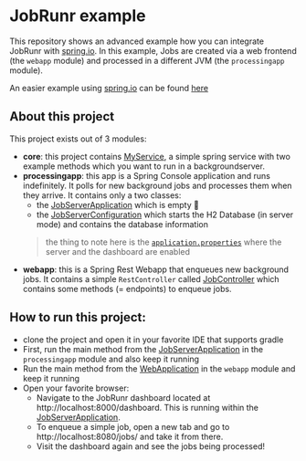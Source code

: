 # JobRunr example

This repository shows an advanced example how you can integrate JobRunr with [spring.io](https://spring.io/). In this example, Jobs are created via a web frontend (the `webapp` module) and processed in a different JVM (the `processingapp` module).

An easier example using [spring.io](https://spring.io/) can be found [here](https://github.com/jobrunr/example-java-mag)

## About this project
This project exists out of 3 modules:
- **core**: this project contains [MyService](core/src/main/java/org/jobrunr/examples/services/MyService.java), a simple spring service with two example methods which you want to run in a backgroundserver.  
- **processingapp**: this app is a Spring Console application and runs indefinitely. It polls for new background jobs
  and processes them when they arrive. It contains only a two classes:
  - the [JobServerApplication](processingapp/src/main/java/org/jobrunr/examples/processingapp/JobServerApplication.java) which is empty 🙂
  - the [JobServerConfiguration](processingapp/src/main/java/org/jobrunr/examples/processingapp/JobServerConfiguration.java) which starts the H2 Database (in server mode) and contains the database information
  > the thing to note here is the [`application.properties`](processingapp/src/main/resources/application.properties) where the server and the dashboard are enabled
- **webapp**: this is a Spring Rest Webapp that enqueues new background jobs. It contains a simple `RestController`
  called [JobController](webapp/src/main/java/org/jobrunr/examples/webapp/api/JobController.java) which contains some
  methods (= endpoints) to enqueue jobs.

## How to run this project:
- clone the project and open it in your favorite IDE that supports gradle
- First, run the main method from
    the [JobServerApplication](processingapp/src/main/java/org/jobrunr/examples/processingapp/JobServerApplication.java)
    in the `processingapp` module and also keep it running
- Run the main method from the [WebApplication](webapp/src/main/java/org/jobrunr/examples/webapp/WebApplication.java) in the `webapp` module and keep it running
- Open your favorite browser:
  - Navigate to the JobRunr dashboard located at http://localhost:8000/dashboard. This is running within
    the [JobServerApplication](processingapp/src/main/java/org/jobrunr/examples/processingapp/JobServerApplication.java).
  - To enqueue a simple job, open a new tab and go to http://localhost:8080/jobs/ and take it from there.
  - Visit the dashboard again and see the jobs being processed!
